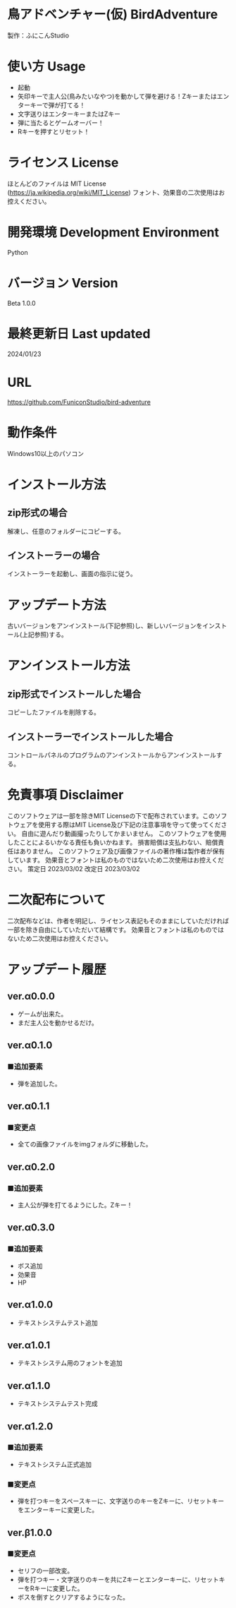 
# 鳥アドベンチャー(仮) BirdAdventure

製作：ふにこんStudio

# 使い方 Usage

 - 起動
 - 矢印キーで主人公(鳥みたいなやつ)を動かして弾を避ける！Zキーまたはエンターキーで弾が打てる！
 - 文字送りはエンターキーまたはZキー
 - 弾に当たるとゲームオーバー！
 - Rキーを押すとリセット！

# ライセンス License

ほとんどのファイルは
MIT License (https://ja.wikipedia.org/wiki/MIT_License)
フォント、効果音の二次使用はお控えください。

# 開発環境 Development Environment

Python

# バージョン Version

Beta 1.0.0

# 最終更新日 Last updated

2024/01/23

# URL

https://github.com/FuniconStudio/bird-adventure

# 動作条件

Windows10以上のパソコン

# インストール方法

## zip形式の場合
解凍し、任意のフォルダーにコピーする。

## インストーラーの場合
インストーラーを起動し、画面の指示に従う。

# アップデート方法

古いバージョンをアンインストール(下記参照)し、新しいバージョンをインストール(上記参照)する。

# アンインストール方法

## zip形式でインストールした場合
コピーしたファイルを削除する。

## インストーラーでインストールした場合
コントロールパネルのプログラムのアンインストールからアンインストールする。

# 免責事項 Disclaimer

このソフトウェアは一部を除きMIT Licenseの下で配布されています。このソフトウェアを使用する際はMIT License及び下記の注意事項を守って使ってください。
自由に遊んだり動画撮ったりしてかまいません。
このソフトウェアを使用したことによるいかなる責任も負いかねます。
損害賠償は支払わない、賠償責任はありません。
このソフトウェア及び画像ファイルの著作権は製作者が保有しています。
効果音とフォントは私のものではないため二次使用はお控えください。
策定日 2023/03/02
改定日 2023/03/02

# 二次配布について

二次配布などは、作者を明記し、ライセンス表記もそのままにしていただければ一部を除き自由にしていただいて結構です。
効果音とフォントは私のものではないため二次使用はお控えください。

# アップデート履歴

## ver.α0.0.0
 - ゲームが出来た。
 - まだ主人公を動かせるだけ。

## ver.α0.1.0
### ■追加要素
 - 弾を追加した。

## ver.α0.1.1
### ■変更点
 - 全ての画像ファイルをimgフォルダに移動した。

## ver.α0.2.0
### ■追加要素
 - 主人公が弾を打てるようにした。Zキー！

## ver.α0.3.0
### ■追加要素
 - ボス追加
 - 効果音
 - HP

## ver.α1.0.0
 - テキストシステムテスト追加

## ver.α1.0.1
 - テキストシステム用のフォントを追加

## ver.α1.1.0
 - テキストシステムテスト完成

## ver.α1.2.0
### ■追加要素
 - テキストシステム正式追加
### ■変更点
 - 弾を打つキーをスペースキーに、文字送りのキーをZキーに、リセットキーをエンターキーに変更した。

## ver.β1.0.0
### ■変更点
 - セリフの一部改変。
 - 弾を打つキー・文字送りのキーを共にZキーとエンターキーに、リセットキーをRキーに変更した。
 - ボスを倒すとクリアするようになった。